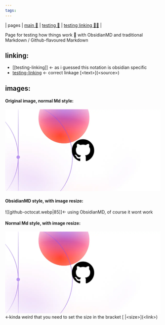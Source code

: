 ```yaml
---
tags:
---
```

| pages | [main 📄](README.md) | [testing 🧪](testing) | [testing linking 🧪🔗](testing-linking.md) |


Page for testing how things work 🔧 with ObsidianMD and traditional Markdown / Github-flavoured Markdown
## linking: 
- [[testing-linking]] <- as i guessed this notation is obsidian specific
- [testing-linking](testing-linking.md) <- correct linkage \[\<text\>\]\(\<source\>\)

## images:
#### Original image, normal Md style:
![alt text](github-octocat.webp)
#### ObsidianMD style, with image resize:
![[github-octocat.webp\|85]]<- using ObsidianMD, of course it wont work

#### Normal Md style, with image resize:
![\|85](github-octocat.webp) <-kinda weird that you need to set the size in the bracket \[ \|\<size\>\]\(\<link\>\)
